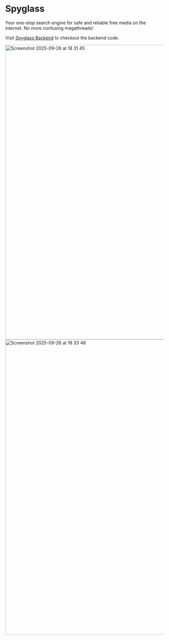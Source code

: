 # Spyglass

Your one-stop search engine for safe and reliable free media on the internet. No more confusing megathreads!

Visit [Spyglass Backend](https://github.com/Cyclone1070/spyglass-backend) to checkout the backend code.

<img width="1680" height="936" alt="Screenshot 2025-09-26 at 18 31 45" src="https://github.com/user-attachments/assets/3a312a87-5c85-432f-841b-8447570a6ef7" />
<img width="1680" height="938" alt="Screenshot 2025-09-26 at 18 33 48" src="https://github.com/user-attachments/assets/6c9c8ed1-1765-46dd-9690-6e43f1b30899" />
